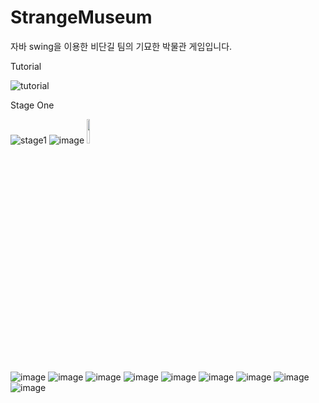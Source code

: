 # StrangeMuseum
자바 swing을 이용한 비단길 팀의 기묘한 박물관 게임입니다.

Tutorial

![tutorial](https://user-images.githubusercontent.com/101635183/206895978-827df9de-6996-408b-81d5-a17022842b77.gif)

Stage One

![stage1](https://user-images.githubusercontent.com/101635183/206912134-335d1e70-43d2-40f8-9271-ad9dc665c509.gif)
![image](https://user-images.githubusercontent.com/101635183/206912237-48514d61-4190-4cd0-a9ba-76750f4f45b7.png)
<img src="![image](https://user-images.githubusercontent.com/101635183/206912322-ff91ea0e-992d-4a73-be17-94d37d9ad8fe.png)" width="10%"></img>


![image](https://user-images.githubusercontent.com/101635183/206895437-cd1b202c-d4ba-40b0-b585-1f5126c07ddf.png)
![image](https://user-images.githubusercontent.com/101635183/206895447-b1ceeff3-4a4d-4ab7-95c6-64cac7d3c776.png)
![image](https://user-images.githubusercontent.com/101635183/206895449-93846254-8b1c-47c4-b174-e3392c525195.png)
![image](https://user-images.githubusercontent.com/101635183/206895453-3e1edd66-e4b4-49fd-9fb1-0606bee1959e.png)
![image](https://user-images.githubusercontent.com/101635183/206895455-56e38c28-3241-4b55-9140-2b298449834d.png)
![image](https://user-images.githubusercontent.com/101635183/206895459-bb1ad624-332f-425c-a861-f2ff0cab1010.png)
![image](https://user-images.githubusercontent.com/101635183/206895461-78dd8362-79fb-4218-9681-5ca6e0e17b77.png)
![image](https://user-images.githubusercontent.com/101635183/206895471-40f4077a-77a0-4828-bf18-414bb153683f.png)
![image](https://user-images.githubusercontent.com/101635183/206895475-c3cf4451-4e28-46c3-bd75-ddaaaebaec0d.png)
